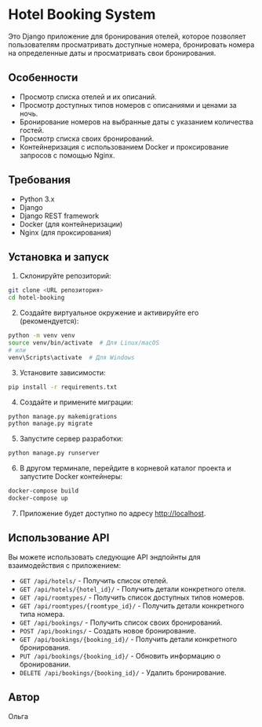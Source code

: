 # Hotel Booking System

Это Django приложение для бронирования отелей, которое позволяет пользователям просматривать доступные номера, бронировать номера на определенные даты и просматривать свои бронирования.

## Особенности

- Просмотр списка отелей и их описаний.
- Просмотр доступных типов номеров с описаниями и ценами за ночь.
- Бронирование номеров на выбранные даты с указанием количества гостей.
- Просмотр списка своих бронирований.
- Контейнеризация с использованием Docker и проксирование запросов с помощью Nginx.

## Требования

- Python 3.x
- Django
- Django REST framework
- Docker (для контейнеризации)
- Nginx (для проксирования)

## Установка и запуск

1. Склонируйте репозиторий:

```bash
git clone <URL репозитория>
cd hotel-booking
```

2. Создайте виртуальное окружение и активируйте его (рекомендуется):

```bash
python -m venv venv
source venv/bin/activate  # Для Linux/macOS
# или
venv\Scripts\activate  # Для Windows
```

3. Установите зависимости:

```bash
pip install -r requirements.txt
```

4. Создайте и примените миграции:

```bash
python manage.py makemigrations
python manage.py migrate
```

5. Запустите сервер разработки:

```bash
python manage.py runserver
```

6. В другом терминале, перейдите в корневой каталог проекта и запустите Docker контейнеры:

```bash
docker-compose build
docker-compose up
```

7. Приложение будет доступно по адресу [http://localhost](http://localhost).

## Использование API

Вы можете использовать следующие API эндпойнты для взаимодействия с приложением:

- `GET /api/hotels/` - Получить список отелей.
- `GET /api/hotels/{hotel_id}/` - Получить детали конкретного отеля.
- `GET /api/roomtypes/` - Получить список доступных типов номеров.
- `GET /api/roomtypes/{roomtype_id}/` - Получить детали конкретного типа номера.
- `GET /api/bookings/` - Получить список своих бронирований.
- `POST /api/bookings/` - Создать новое бронирование.
- `GET /api/bookings/{booking_id}/` - Получить детали конкретного бронирования.
- `PUT /api/bookings/{booking_id}/` - Обновить информацию о бронировании.
- `DELETE /api/bookings/{booking_id}/` - Удалить бронирование.

## Автор
Ольга
